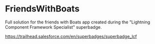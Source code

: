 # FriendsWithBoats
Full solution for the friends with Boats app created during the "Lightning Component Framework Specialist" superbadge.

https://trailhead.salesforce.com/en/superbadges/superbadge_lcf
